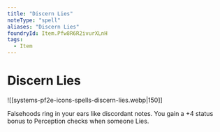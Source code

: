 ```yaml
---
title: "Discern Lies"
noteType: "spell"
aliases: "Discern Lies"
foundryId: Item.Pfw8R6R2ivurXLnH
tags:
  - Item
---
```


# Discern Lies
![[systems-pf2e-icons-spells-discern-lies.webp|150]]

Falsehoods ring in your ears like discordant notes. You gain a +4 status bonus to Perception checks when someone Lies.
